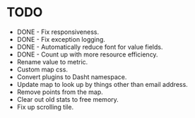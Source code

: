 # TODO

+ DONE - Fix responsiveness.
+ DONE - Fix exception logging.
+ DONE - Automatically reduce font for value fields.
+ DONE - Count up with more resource efficiency.
+ Rename value to metric.
+ Custom map css.
+ Convert plugins to Dasht namespace.
+ Update map to look up by things other than email address.
+ Remove points from the map.
+ Clear out old stats to free memory.
+ Fix up scrolling tile.
